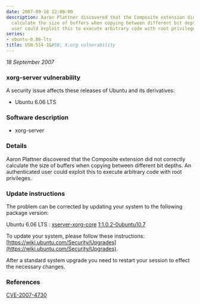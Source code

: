 ```yaml
---
date: 2007-09-18 12:00:00
description: Aaron Plattner discovered that the Composite extension did not correctly
  calculate the size of buffers when copying between different bit depths. An authenticated
  user could exploit this to execute arbitrary code with root privileges.
series:
- ubuntu-6.06-lts
title: USN-514-1&#58; X.org vulnerability
---
```


*18 September 2007*

### xorg-server vulnerability

A security issue affects these releases of Ubuntu and its derivatives:

* Ubuntu 6.06 LTS

### Software description

* xorg-server 

### Details

Aaron Plattner discovered that the Composite extension did not correctly calculate the size of buffers when copying between different bit depths. An authenticated user could exploit this to execute arbitrary code with root privileges. 

### Update instructions

The problem can be corrected by updating your system to the following package version:

Ubuntu 6.06 LTS
 : [xserver-xorg-core](https://launchpad.net/ubuntu/+source/xorg-server) <span> [1:1.0.2-0ubuntu10.7](https://launchpad.net/ubuntu/+source/xorg-server/1:1.0.2-0ubuntu10.7) </span> 

To update your system, please follow these instructions: [https://wiki.ubuntu.com/Security/Upgrades](https://wiki.ubuntu.com/Security/Upgrades).

After a standard system upgrade you need to restart your session to effect the necessary changes. 

### References

 
 [CVE-2007-4730](http://people.ubuntu.com/~ubuntu-security/cve/CVE-2007-4730)